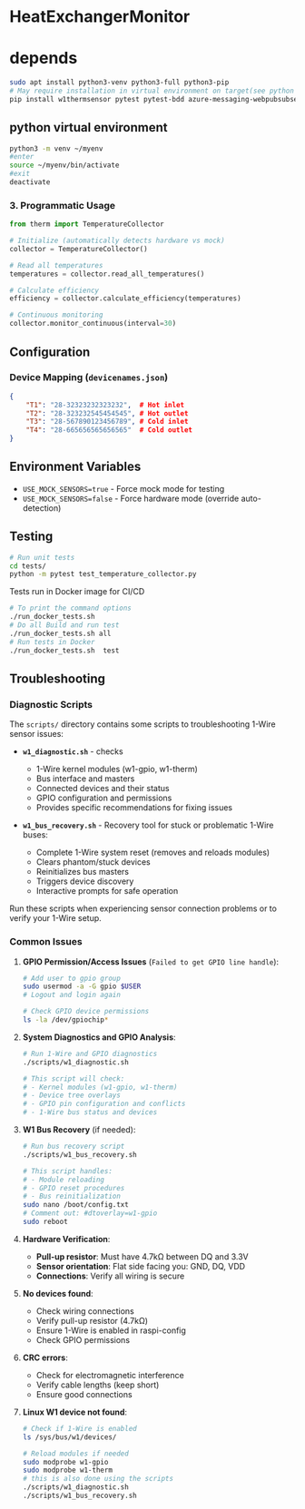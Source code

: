 # HeatExchangerMonitor

# depends
```  sh
sudo apt install python3-venv python3-full python3-pip
# May require installation in virtual environment on target(see python virtual environment)
pip install w1thermsensor pytest pytest-bdd azure-messaging-webpubsubservice
```

## python virtual environment

``` sh
python3 -m venv ~/myenv
#enter
source ~/myenv/bin/activate
#exit
deactivate
```

### 3. Programmatic Usage

```python
from therm import TemperatureCollector

# Initialize (automatically detects hardware vs mock)
collector = TemperatureCollector()

# Read all temperatures
temperatures = collector.read_all_temperatures()

# Calculate efficiency
efficiency = collector.calculate_efficiency(temperatures)

# Continuous monitoring
collector.monitor_continuous(interval=30)
```

## Configuration

### Device Mapping (`devicenames.json`)
```json
{
    "T1": "28-32323232323232",  # Hot inlet
    "T2": "28-323232545454545", # Hot outlet
    "T3": "28-567890123456789", # Cold inlet
    "T4": "28-665656565656565"  # Cold outlet
}
```

## Environment Variables

- `USE_MOCK_SENSORS=true` - Force mock mode for testing
- `USE_MOCK_SENSORS=false` - Force hardware mode (override auto-detection)
  
## Testing

```bash
# Run unit tests
cd tests/
python -m pytest test_temperature_collector.py
```

Tests run in Docker image for CI/CD
```bash
# To print the command options
./run_docker_tests.sh
# Do all Build and run test
./run_docker_tests.sh all
# Run tests in Docker
./run_docker_tests.sh  test
```


## Troubleshooting

### Diagnostic Scripts

The `scripts/` directory contains some scripts to troubleshooting 1-Wire sensor issues:

- **`w1_diagnostic.sh`** - checks
  - 1-Wire kernel modules (w1-gpio, w1-therm) 
  - Bus interface and masters
  - Connected devices and their status
  - GPIO configuration and permissions
  - Provides specific recommendations for fixing issues

- **`w1_bus_recovery.sh`** - Recovery tool for stuck or problematic 1-Wire buses:
  - Complete 1-Wire system reset (removes and reloads modules)
  - Clears phantom/stuck devices
  - Reinitializes bus masters
  - Triggers device discovery
  - Interactive prompts for safe operation

Run these scripts when experiencing sensor connection problems or to verify your 1-Wire setup.

### Common Issues

1. **GPIO Permission/Access Issues** (`Failed to get GPIO line handle`):
   ```bash
   # Add user to gpio group
   sudo usermod -a -G gpio $USER
   # Logout and login again
   
   # Check GPIO device permissions
   ls -la /dev/gpiochip*
   ```

2. **System Diagnostics and GPIO Analysis**:
   ```bash
   # Run 1-Wire and GPIO diagnostics
   ./scripts/w1_diagnostic.sh
   
   # This script will check:
   # - Kernel modules (w1-gpio, w1-therm)
   # - Device tree overlays
   # - GPIO pin configuration and conflicts
   # - 1-Wire bus status and devices
   ```

3. **W1 Bus Recovery** (if needed):
   ```bash
   # Run bus recovery script
   ./scripts/w1_bus_recovery.sh
   
   # This script handles:
   # - Module reloading
   # - GPIO reset procedures
   # - Bus reinitialization
   sudo nano /boot/config.txt
   # Comment out: #dtoverlay=w1-gpio
   sudo reboot
   ```

4. **Hardware Verification**:
   - **Pull-up resistor**: Must have 4.7kΩ between DQ and 3.3V
   - **Sensor orientation**: Flat side facing you: GND, DQ, VDD
   - **Connections**: Verify all wiring is secure

5. **No devices found**:
   - Check wiring connections
   - Verify pull-up resistor (4.7kΩ)
   - Ensure 1-Wire is enabled in raspi-config
   - Check GPIO permissions

6. **CRC errors**:
   - Check for electromagnetic interference
   - Verify cable lengths (keep short)
   - Ensure good connections

4. **Linux W1 device not found**:
   ```bash
   # Check if 1-Wire is enabled
   ls /sys/bus/w1/devices/
   
   # Reload modules if needed
   sudo modprobe w1-gpio
   sudo modprobe w1-therm
   # this is also done using the scripts
   ./scripts/w1_diagnostic.sh
   ./scripts/w1_bus_recovery.sh
   ```


